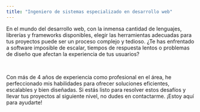 ```yaml
---
title: "Ingeniero de sistemas especializado en desarrollo web"
---
```


En el mundo del desarrollo web, con la inmensa cantidad de lenguajes, librerías y frameworks disponibles, elegir las herramientas adecuadas para tus proyectos puede ser un proceso complejo y tedioso. ¿Te has enfrentado a software imposible de escalar, tiempos de respuesta lentos o problemas de diseño que afectan la experiencia de tus usuarios?

<br/>

Con más de 4 años de experiencia como profesional en el área, he perfeccionado mis habilidades para ofrecer soluciones eficientes, escalables y bien diseñadas. Si estás listo para resolver estos desafíos y llevar tus proyectos al siguiente nivel, no dudes en contactarme. ¡Estoy aquí para ayudarte!